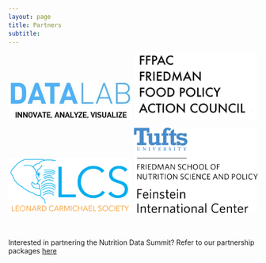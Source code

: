 ```yaml
---
layout: page
title: Partners 
subtitle: 
---
```


<a href="http://datalab.tufts.edu"><img src="/img/partners/datalablogo.jpg" width="250"></a>          <a href="https://nutrition.tufts.edu/students/student-organizations"><img src="/img/partners/fcs.jpg" width="250"></a>  

<a href="http://www.lcs.tufts.edu/"><img src="/img/partners/lcs.png" width="250"></a>          <a href="http://fic.tufts.edu/"><img src="/img/partners/feinstein.png" width="250"></a>

<br><br>
Interested in partnering the Nutrition Data Summit? Refer to our partnership packages <a href="http://tuftsnds.io/img/partners/[NDS]%20Sponsorship%20&%20Partnership%20Packages.pdf" download="[NDS] Sponsorship & Partnership Packages.pdf">here</a>
